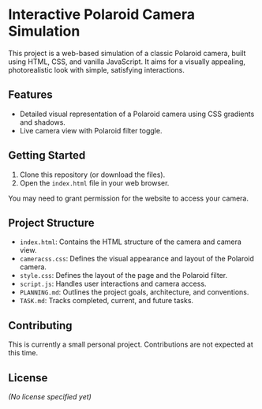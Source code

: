 # Interactive Polaroid Camera Simulation

This project is a web-based simulation of a classic Polaroid camera, built using HTML, CSS, and vanilla JavaScript. It aims for a visually appealing, photorealistic look with simple, satisfying interactions.

## Features
-   Detailed visual representation of a Polaroid camera using CSS gradients and shadows.
-   Live camera view with Polaroid filter toggle.

## Getting Started
1.  Clone this repository (or download the files).
2.  Open the `index.html` file in your web browser.

You may need to grant permission for the website to access your camera.

## Project Structure
-   `index.html`: Contains the HTML structure of the camera and camera view.
-   `cameracss.css`: Defines the visual appearance and layout of the Polaroid camera.
-   `style.css`: Defines the layout of the page and the Polaroid filter.
-   `script.js`: Handles user interactions and camera access.
-   `PLANNING.md`: Outlines the project goals, architecture, and conventions.
-   `TASK.md`: Tracks completed, current, and future tasks.

## Contributing
This is currently a small personal project. Contributions are not expected at this time.

## License
*(No license specified yet)*
